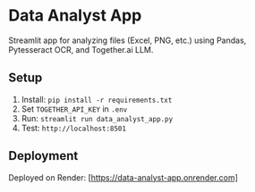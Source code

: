 # Data Analyst App
Streamlit app for analyzing files (Excel, PNG, etc.) using Pandas, Pytesseract OCR, and Together.ai LLM.
## Setup
1. Install: `pip install -r requirements.txt`
2. Set `TOGETHER_API_KEY` in `.env`
3. Run: `streamlit run data_analyst_app.py`
4. Test: `http://localhost:8501`
## Deployment
Deployed on Render: [https://data-analyst-app.onrender.com]
